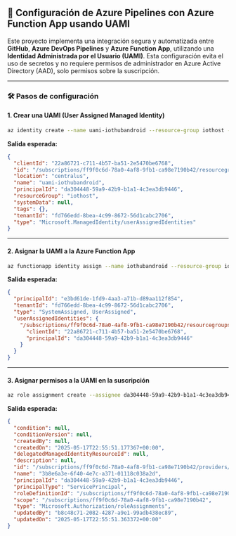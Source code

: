 ## 🔧 Configuración de Azure Pipelines con Azure Function App usando UAMI

Este proyecto implementa una integración segura y automatizada entre **GitHub**, **Azure DevOps Pipelines** y **Azure Function App**, utilizando una **Identidad Administrada por el Usuario (UAMI)**. Esta configuración evita el uso de secretos y no requiere permisos de administrador en Azure Active Directory (AAD), solo permisos sobre la suscripción.

---

### 🛠️ Pasos de configuración

#### 1. Crear una UAMI (User Assigned Managed Identity)

```bash
az identity create --name uami-iothubandroid --resource-group iothost --location centralus
```

**Salida esperada:**
```json
{
  "clientId": "22a86721-c711-4b57-ba51-2e5470be6768",
  "id": "/subscriptions/ff9f0c6d-78a0-4af8-9fb1-ca98e7190b42/resourcegroups/iothost/providers/Microsoft.ManagedIdentity/userAssignedIdentities/uami-iothubandroid",
  "location": "centralus",
  "name": "uami-iothubandroid",
  "principalId": "da304448-59a9-42b9-b1a1-4c3ea3db9446",
  "resourceGroup": "iothost",
  "systemData": null,
  "tags": {},
  "tenantId": "fd766edd-8bea-4c99-8672-56d1cabc2706",
  "type": "Microsoft.ManagedIdentity/userAssignedIdentities"
}
```

---

#### 2. Asignar la UAMI a la Azure Function App

```bash
az functionapp identity assign --name iothubandroid --resource-group iothost --identities /subscriptions/ff9f0c6d-78a0-4af8-9fb1-ca98e7190b42/resourceGroups/iothost/providers/Microsoft.ManagedIdentity/userAssignedIdentities/uami-iothubandroid
```

**Salida esperada:**
```json
{
  "principalId": "e3bd61de-1fd9-4aa3-a71b-d89aa112f854",
  "tenantId": "fd766edd-8bea-4c99-8672-56d1cabc2706",
  "type": "SystemAssigned, UserAssigned",
  "userAssignedIdentities": {
    "/subscriptions/ff9f0c6d-78a0-4af8-9fb1-ca98e7190b42/resourcegroups/iothost/providers/Microsoft.ManagedIdentity/userAssignedIdentities/uami-iothubandroid": {
      "clientId": "22a86721-c711-4b57-ba51-2e5470be6768",
      "principalId": "da304448-59a9-42b9-b1a1-4c3ea3db9446"
    }
  }
}
```

---

#### 3. Asignar permisos a la UAMI en la suscripción

```bash
az role assignment create --assignee da304448-59a9-42b9-b1a1-4c3ea3db9446 --role Contributor --scope /subscriptions/ff9f0c6d-78a0-4af8-9fb1-ca98e7190b42
```

**Salida esperada:**
```json
{
  "condition": null,
  "conditionVersion": null,
  "createdBy": null,
  "createdOn": "2025-05-17T22:55:51.177367+00:00",
  "delegatedManagedIdentityResourceId": null,
  "description": null,
  "id": "/subscriptions/ff9f0c6d-78a0-4af8-9fb1-ca98e7190b42/providers/Microsoft.Authorization/roleAssignments/3b8e6a3e-6f40-4e7c-a371-01118c038a2d",
  "name": "3b8e6a3e-6f40-4e7c-a371-01118c038a2d",
  "principalId": "da304448-59a9-42b9-b1a1-4c3ea3db9446",
  "principalType": "ServicePrincipal",
  "roleDefinitionId": "/subscriptions/ff9f0c6d-78a0-4af8-9fb1-ca98e7190b42/providers/Microsoft.Authorization/roleDefinitions/b24988ac-6180-42a0-ab88-20f7382dd24c",
  "scope": "/subscriptions/ff9f0c6d-78a0-4af8-9fb1-ca98e7190b42",
  "type": "Microsoft.Authorization/roleAssignments",
  "updatedBy": "b8c48c71-2082-4287-a9e1-99adb438ec89",
  "updatedOn": "2025-05-17T22:55:51.363372+00:00"
}
```
